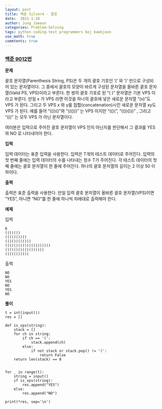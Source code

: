 ```yaml
---
layout: post
title: 백준 Silver4 - 괄호
date:  2021-1-28
author: Jung Jaeeun
categories: Problem-Solving
tags: python coding-test programmers boj baekjoon
use_math: true
commtents: true
---
```


### [백준 9012번](https://www.acmicpc.net/problem/9012)

**문제**

괄호 문자열(Parenthesis String, PS)은 두 개의 괄호 기호인 ‘(’ 와 ‘)’ 만으로 구성되어 있는 문자열이다. 그 중에서 괄호의 모양이 바르게 구성된 문자열을 올바른 괄호 문자열(Valid PS, VPS)이라고 부른다. 한 쌍의 괄호 기호로 된 “( )” 문자열은 기본 VPS 이라고 부른다. 만일 x 가 VPS 라면 이것을 하나의 괄호에 넣은 새로운 문자열 “(x)”도 VPS 가 된다. 그리고 두 VPS x 와 y를 접합(concatenation)시킨 새로운 문자열 xy도 VPS 가 된다. 예를 들어 “(())()”와 “((()))” 는 VPS 이지만 “(()(”, “(())()))” , 그리고 “(()” 는 모두 VPS 가 아닌 문자열이다. 

여러분은 입력으로 주어진 괄호 문자열이 VPS 인지 아닌지를 판단해서 그 결과를 YES 와 NO 로 나타내어야 한다. 

**입력**

입력 데이터는 표준 입력을 사용한다. 입력은 T개의 테스트 데이터로 주어진다. 입력의 첫 번째 줄에는 입력 데이터의 수를 나타내는 정수 T가 주어진다. 각 테스트 데이터의 첫째 줄에는 괄호 문자열이 한 줄에 주어진다. 하나의 괄호 문자열의 길이는 2 이상 50 이하이다. 

**출력**

출력은 표준 출력을 사용한다. 만일 입력 괄호 문자열이 올바른 괄호 문자열(VPS)이면 “YES”, 아니면 “NO”를 한 줄에 하나씩 차례대로 출력해야 한다. 

**예제**

입력

    6
    (())())
    (((()())()
    (()())((()))
    ((()()(()))(((())))()
    ()()()()(()()())()
    (()((())()(

출력

    NO
    NO
    YES
    NO
    YES
    NO

**풀이**

```python3
t = int(input())
res = []

def is_vps(string):
    stack = []
    for ch in string:
        if ch == '(':
            stack.append(ch)
        else:
            if not stack or stack.pop() != '(':
                return False
    return len(stack) == 0


for _ in range(t):
    string = input()
    if is_vps(string):
        res.append("YES")
    else:
        res.append("NO")

print(*res, sep='\n')
```